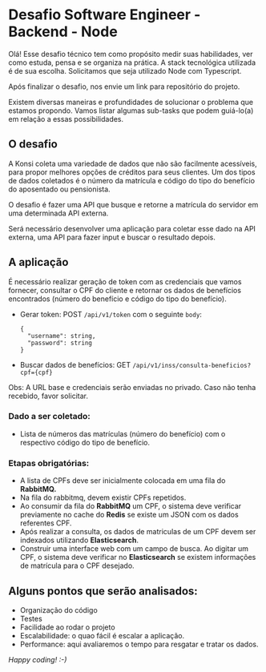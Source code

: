# Desafio Software Engineer - Backend - Node

Olá! Esse desafio técnico tem como propósito medir suas habilidades, ver como estuda, pensa e se organiza na prática. A stack tecnológica utilizada é de sua escolha. Solicitamos que seja utilizado Node com Typescript.

Após finalizar o desafio, nos envie um link para repositório do projeto.

Existem diversas maneiras e profundidades de solucionar o problema que estamos propondo. Vamos listar algumas sub-tasks que podem guiá-lo(a) em relação a essas possibilidades.

## O desafio

A Konsi coleta uma variedade de dados que não são facilmente acessíveis, para propor melhores opções de créditos para seus clientes. Um dos tipos de dados coletados é o número da matrícula e código do tipo do benefício do aposentado ou pensionista.

O desafio é fazer uma API que busque e retorne a matrícula do servidor em uma determinada API externa.

Será necessário desenvolver uma aplicação para coletar esse dado na API externa, uma API para fazer input e buscar o resultado depois.

## A aplicação

É necessário realizar geração de token com as credenciais que vamos fornecer, consultar o CPF do cliente e retornar os dados de benefícios encontrados (número do benefício e código do tipo do benefício).

- Gerar token: POST `/api/v1/token` com o seguinte `body`:   
  ```
  {
    "username": string,
    "password": string
  }
  ```
- Buscar dados de benefícios: GET `/api/v1/inss/consulta-beneficios?cpf={cpf}`

Obs: A URL base e credenciais serão enviadas no privado. Caso não tenha recebido, favor solicitar.

### Dado a ser coletado:

* Lista de números das matrículas (número do benefício) com o respectivo código do tipo de benefício.

### Etapas obrigatórias:

* A lista de CPFs deve ser inicialmente colocada em uma fila do **RabbitMQ.**
* Na fila do rabbitmq, devem existir CPFs repetidos.
* Ao consumir da fila do **RabbitMQ** um CPF, o sistema deve verificar previamente no cache do **Redis** se existe um JSON com os dados referentes CPF.
* Após realizar a consulta, os dados de matriculas de um CPF devem ser indexados utilizando **Elasticsearch**.
* Construir uma interface web com um campo de busca. Ao digitar um CPF, o sistema deve verificar no **Elasticsearch** se existem informações de matrícula para o CPF desejado. 


## Alguns pontos que serão analisados:

* Organização do código 
* Testes
* Facilidade ao rodar o projeto
* Escalabilidade: o quao fácil é escalar a aplicação.
* Performance: aqui avaliaremos o tempo para resgatar e tratar os dados.


*Happy coding! :-)*